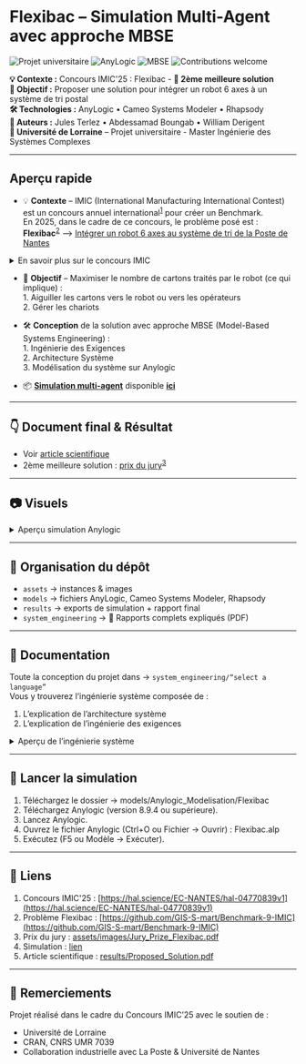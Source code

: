 # Flexibac – Simulation Multi-Agent avec approche MBSE

![Projet universitaire](https://img.shields.io/badge/Université%20de%20Lorraine-Project-lightgrey?logo=googlescholar)
![AnyLogic](https://img.shields.io/badge/Simulation-AnyLogic-blue.svg)
![MBSE](https://img.shields.io/badge/Approach-MBSE-orange.svg)
![Contributions welcome](https://img.shields.io/badge/Contributions-welcome-brightgreen.svg)

**💡 Contexte :** Concours IMIC'25 : Flexibac - **🥈 2ème meilleure solution**       
**🎯 Objectif :** Proposer une solution pour intégrer un robot 6 axes à un système de tri postal  
**🛠 Technologies :** AnyLogic • Cameo Systems Modeler • Rhapsody   
**👥 Auteurs :** Jules Terlez • Abdessamad Boungab • William Derigent  
**🏫 Université de Lorraine** – Projet universitaire - Master Ingénierie des Systèmes Complexes  

---

## Aperçu rapide

- 💡 **Contexte** – IMIC (International Manufacturing International Contest) est un concours annuel international<sup>[1](https://hal.science/EC-NANTES/hal-04770839v1)</sup> pour créer un Benchmark.  
  En 2025, dans le cadre de ce concours, le problème posé est : **Flexibac**<sup>[2](https://github.com/GIS-S-mart/Benchmark-9-IMIC)</sup> --> <ins>Intégrer un robot 6 axes au système de tri de la Poste de Nantes<ins>
<details>
  <summary>En savoir plus sur le concours IMIC</summary>

  > Chaque année, un problème de production intelligente est posé à plusieurs universités participantes dans le monde.  
  > 1. Les universités participantes **proposent** chacune une **solution**.  
  > 2. Ces solutions forment ainsi un **Benchmark** pour le problème posé.  
  > 3. La **meilleure solution** est retenue comme **référence** pour ce problème.  
  > 4. Un **article scientifique** présentant cette solution est publié.
---
<p align="center">
    <img src="assets/images/Topology.png" width="600"><br>
    <em>Schéma du système de tri pour le problème Flexibac</em>
  </p>
</details>

- 🎯 **Objectif** – Maximiser le nombre de cartons traités par le robot (ce qui implique) :  
      1. Aiguiller les cartons vers le robot ou vers les opérateurs  
      2. Gérer les chariots
    
- 🛠 **Conception** de la solution avec approche MBSE (Model-Based Systems Engineering) :  
      1. Ingénierie des Exigences  
      2. Architecture Système  
      3. Modélisation du système sur Anylogic
    
- 📦 <ins>**Simulation multi-agent**</ins> disponible **[ici](lien)**

---

## 👇 Document final & Résultat
- Voir [article scientifique](results/Proposed_Solution.pdf)
- 2ème meilleure solution : <ins>prix du jury</ins><sup>[3](assets/images/Jury_Prize_Flexibac.pdf)</sup>

---

## 📷 Visuels 

<details>
  <summary>Aperçu simulation Anylogic</summary>
<p align="center">
    <img src="assets/images/Anylogic_screenshot.png" width="800"><br>
    <em>Aperçu simulation Anylogic</em>
  </p>
</details>

---

## 📂 Organisation du dépôt

- `assets` → instances & images  
- `models` → fichiers AnyLogic, Cameo Systems Modeler, Rhapsody
- `results` → exports de simulation + rapport final
- `system_engineering` → 📄 Rapports complets expliqués (PDF)

---
## 📒 Documentation

Toute la conception du projet dans -> `system_engineering/“select a language”`  
Vous y trouverez l’ingénierie système composée de :  
1. L’explication de l’architecture système  
2. L’explication de l’ingénierie des exigences  

<details> <summary>Aperçu de l’ingénierie système</summary> <p align="center"> <img src="assets/images/SE_Requirement_Engineering_Preview.png" width="800"><br> <em>Aperçu de l’ingénierie des exigences : PFMS</em> <br> <br> <img src="assets/images/SE_Architecture_System_Preview.png" width="800"><br> <em>Aperçu de l’architecture système : Routage des cartons (robot/humains)</em> </p> </details>

---

## 🚀 Lancer la simulation

1. Téléchargez le dossier -> models/Anylogic_Modelisation/Flexibac
2. Téléchargez Anylogic (version 8.9.4 ou supérieure).
3. Lancez Anylogic.
4. Ouvrez le fichier Anylogic (Ctrl+O ou Fichier -> Ouvrir) : Flexibac.alp
5. Exécutez (F5 ou Modèle -> Exécuter).

---

## 🔗 Liens
1. Concours IMIC'25 : [https://hal.science/EC-NANTES/hal-04770839v1](https://hal.science/EC-NANTES/hal-04770839v1)  
2. Problème Flexibac : [https://github.com/GIS-S-mart/Benchmark-9-IMIC](https://github.com/GIS-S-mart/Benchmark-9-IMIC)
3. Prix du jury : [assets/images/Jury_Prize_Flexibac.pdf](assets/images/Jury_Prize_Flexibac.pdf)
4. Simulation : [lien](lien)
5. Article scientifique : [results/Proposed_Solution.pdf](results/Proposed_Solution.pdf)

---

## 🙌 Remerciements

Projet réalisé dans le cadre du Concours IMIC’25 avec le soutien de :
- Université de Lorraine
- CRAN, CNRS UMR 7039
- Collaboration industrielle avec La Poste & Université de Nantes
